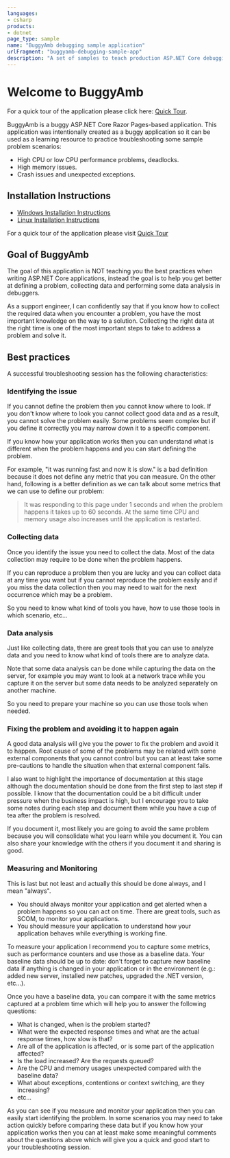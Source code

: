 ```yaml
---
languages:
- csharp
products:
- dotnet
page_type: sample
name: "BuggyAmb debugging sample application"
urlFragment: "buggyamb-debugging-sample-app"
description: "A set of samples to teach production ASP.NET Core debugging for Windows and Linux."
---
```


# Welcome to BuggyAmb

For a quick tour of the application please click here: [Quick Tour](Docs/quick_tour.md).

BuggyAmb is a buggy ASP.NET Core Razor Pages-based application. This application was intentionally created as a buggy application so it can be used as a learning resource to practice troubleshooting some sample problem scenarios:

* High CPU or low CPU performance problems, deadlocks.
* High memory issues.
* Crash issues and unexpected exceptions.

## Installation Instructions

* [Windows Installation Instructions](Docs/windows_installation_instructions.md)
* [Linux Installation Instructions](Docs/linux_installation_instructions.md)

For a quick tour of the application please visit [Quick Tour](Docs/quick_tour.md)

## Goal of BuggyAmb

The goal of this application is NOT teaching you the best practices when writing ASP.NET Core applications, instead the goal is to help you get better at defining a problem, collecting data and performing some data analysis in debuggers.

As a support engineer, I can confidently say that if you know how to collect the required data when you encounter a problem, you have the most important knowledge on the way to a solution. Collecting the right data at the right time is one of the most important steps to take to address a problem and solve it.

## Best practices

A successful troubleshooting session has the following characteristics:

### Identifying the issue

If you cannot define the problem then you cannot know where to look. If you don't know where to look you cannot collect good data and as a result, you cannot solve the problem easily. Some problems seem complex but if you define it correctly you may narrow down it to a specific component.

If you know how your application works then you can understand what is different when the problem happens and you can start defining the problem.

For example, "it was running fast and now it is slow." is a bad definition because it does not define any metric that you can measure. On the other hand, following is a better definition as we can talk about some metrics that we can use to define our problem:

> It was responding to this page under 1 seconds and when the problem happens it takes up to 60 seconds. At the same time CPU and memory usage also increases until the application is restarted.

### Collecting data

Once you identify the issue you need to collect the data. Most of the data collection may require to be done when the problem happens.

If you can reproduce a problem then you are lucky and you can collect data at any time you want but if you cannot reproduce the problem easily and if you miss the data collection then you may need to wait for the next occurrence which may be a problem.

So you need to know what kind of tools you have, how to use those tools in which scenario, etc...

### Data analysis

Just like collecting data, there are great tools that you can use to analyze data and you need to know what kind of tools there are to analyze data.

Note that some data analysis can be done while capturing the data on the server, for example you may want to look at a network trace while you capture it on the server but some data needs to be analyzed separately on another machine.

So you need to prepare your machine so you can use those tools when needed.

### Fixing the problem and avoiding it to happen again

A good data analysis will give you the power to fix the problem and avoid it to happen. Root cause of some of the problems may be related with some external components that you cannot control but you can at least take some pre-cautions to handle the situation when that external component fails.

I also want to highlight the importance of documentation at this stage although the documentation should be done from the first step to last step if possible. I know that the documentation could be a bit difficult under pressure when the business impact is high, but I encourage you to take some notes during each step and document them while you have a cup of tea after the problem is resolved.

If you document it, most likely you are going to avoid the same problem because you will consolidate what you learn while you document it. You can also share your knowledge with the others if you document it and sharing is good.

### Measuring and Monitoring

This is last but not least and actually this should be done always, and I mean "always".

* You should always monitor your application and get alerted when a problem happens so you can act on time. There are great tools, such as SCOM, to monitor your applications.
* You should measure your application to understand how your application behaves while everything is working fine.

To measure your application I recommend you to capture some metrics, such as performance counters and use those as a baseline data. Your baseline data should be up to date: don't forget to capture new baseline data if anything is changed in your application or in the environment (e.g.: added new server, installed new patches, upgraded the .NET version, etc...).

Once you have a baseline data, you can compare it with the same metrics captured at a problem time which will help you to answer the following questions:

* What is changed, when is the problem started?
* What were the expected response times and what are the actual response times, how slow is that?
* Are all of the application is affected, or is some part of the application affected?
* Is the load increased? Are the requests queued?
* Are the CPU and memory usages unexpected compared with the baseline data?
* What about exceptions, contentions or context switching, are they increasing?
* etc...

As you can see if you measure and monitor your application then you can easily start identifying the problem. In some scenarios you may need to take action quickly before comparing these data but if you know how your application works then you can at least make some meaningful comments about the questions above which will give you a quick and good start to your troubleshooting session.
